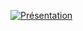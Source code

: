 [![Présentation](https://img.youtube.com/vi/SeC8_2tV-fY/maxresdefault.jpg)](https://www.youtube.com/watch?v=SeC8_2tV-fY)
